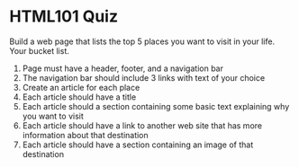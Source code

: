 # HTML101 Quiz

Build a web page that lists the top 5 places you want to visit in your life. Your bucket list.

1. Page must have a header, footer, and a navigation bar
1. The navigation bar should include 3 links with text of your choice
1. Create an article for each place
1. Each article should have a title
1. Each article should a section containing some basic text explaining why you want to visit
1. Each article should have a link to another web site that has more information about that destination
1. Each article should have a section containing an image of that destination
